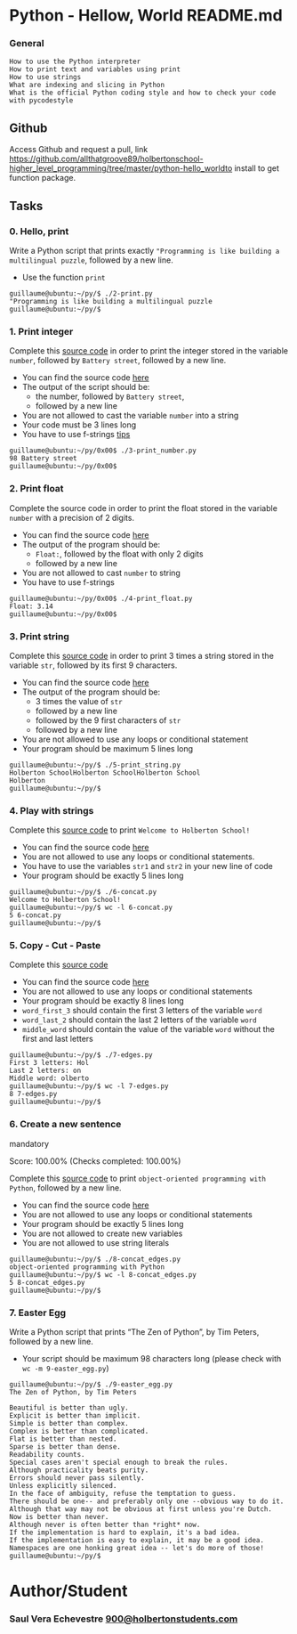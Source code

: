 # Python - Hellow, World README.md

### General

    How to use the Python interpreter
    How to print text and variables using print
    How to use strings
    What are indexing and slicing in Python
    What is the official Python coding style and how to check your code with pycodestyle

## Github

Access Github and request a pull, link https://github.com/allthatgroove89/holbertonschool-higher_level_programming/tree/master/python-hello_worldto install to get function package.

## Tasks

### 0. Hello, print

Write a Python script that prints exactly `"Programming is like building a multilingual puzzle`, followed by a new line.

-   Use the function `print`

```
guillaume@ubuntu:~/py/$ ./2-print.py
"Programming is like building a multilingual puzzle
guillaume@ubuntu:~/py/$

```
### 1. Print integer


Complete this [source code](https://github.com/hs-hq/0x00.py/blob/master/3-print_number.py "source code") in order to print the integer stored in the variable `number`, followed by `Battery street`, followed by a new line.

-   You can find the source code [here](https://github.com/hs-hq/0x00.py/blob/master/3-print_number.py "here")
-   The output of the script should be:
    -   the number, followed by `Battery street`,
    -   followed by a new line
-   You are not allowed to cast the variable `number` into a string
-   Your code must be 3 lines long
-   You have to use f-strings [tips](https://intranet.hbtn.io/rltoken/dd7bIKsC3_0wb3Np_8URUA "tips")

```
guillaume@ubuntu:~/py/0x00$ ./3-print_number.py
98 Battery street
guillaume@ubuntu:~/py/0x00$

```
### 2. Print float

Complete the source code in order to print the float stored in the variable `number` with a precision of 2 digits.

-   You can find the source code [here](https://github.com/hs-hq/0x00.py/blob/master/4-print_float.py "here")
-   The output of the program should be:
    -   `Float:`, followed by the float with only 2 digits
    -   followed by a new line
-   You are not allowed to cast `number` to string
-   You have to use f-strings

```
guillaume@ubuntu:~/py/0x00$ ./4-print_float.py
Float: 3.14
guillaume@ubuntu:~/py/0x00$

```
### 3. Print string


Complete this [source code](https://github.com/hs-hq/0x00.py/blob/master/5-print_string.py "source code") in order to print 3 times a string stored in the variable `str`, followed by its first 9 characters.

-   You can find the source code [here](https://github.com/hs-hq/0x00.py/blob/master/5-print_string.py "here")
-   The output of the program should be:
    -   3 times the value of `str`
    -   followed by a new line
    -   followed by the 9 first characters of `str`
    -   followed by a new line
-   You are not allowed to use any loops or conditional statement
-   Your program should be maximum 5 lines long

```
guillaume@ubuntu:~/py/$ ./5-print_string.py
Holberton SchoolHolberton SchoolHolberton School
Holberton
guillaume@ubuntu:~/py/$

```
### 4. Play with strings


Complete this [source code](https://github.com/hs-hq/0x00.py/blob/master/6-concat.py "source code") to print `Welcome to Holberton School!`

-   You can find the source code [here](https://github.com/hs-hq/0x00.py/blob/master/6-concat.py "here")
-   You are not allowed to use any loops or conditional statements.
-   You have to use the variables `str1` and `str2` in your new line of code
-   Your program should be exactly 5 lines long

```
guillaume@ubuntu:~/py/$ ./6-concat.py
Welcome to Holberton School!
guillaume@ubuntu:~/py/$ wc -l 6-concat.py
5 6-concat.py
guillaume@ubuntu:~/py/$

```
### 5. Copy - Cut - Paste


Complete this [source code](https://github.com/hs-hq/0x00.py/blob/master/7-edges.py "source code")

-   You can find the source code [here](https://github.com/hs-hq/0x00.py/blob/master/7-edges.py "here")
-   You are not allowed to use any loops or conditional statements
-   Your program should be exactly 8 lines long
-   `word_first_3` should contain the first 3 letters of the variable `word`
-   `word_last_2` should contain the last 2 letters of the variable `word`
-   `middle_word` should contain the value of the variable `word` without the first and last letters

```
guillaume@ubuntu:~/py/$ ./7-edges.py
First 3 letters: Hol
Last 2 letters: on
Middle word: olberto
guillaume@ubuntu:~/py/$ wc -l 7-edges.py
8 7-edges.py
guillaume@ubuntu:~/py/$

```
### 6. Create a new sentence

mandatory

Score: 100.00% (Checks completed: 100.00%)

Complete this [source code](https://github.com/hs-hq/0x00.py/blob/master/8-concat_edges.py "source code") to print `object-oriented programming with Python`, followed by a new line.

-   You can find the source code [here](https://github.com/hs-hq/0x00.py/blob/master/8-concat_edges.py "here")
-   You are not allowed to use any loops or conditional statements
-   Your program should be exactly 5 lines long
-   You are not allowed to create new variables
-   You are not allowed to use string literals

```
guillaume@ubuntu:~/py/$ ./8-concat_edges.py
object-oriented programming with Python
guillaume@ubuntu:~/py/$ wc -l 8-concat_edges.py
5 8-concat_edges.py
guillaume@ubuntu:~/py/$

```
### 7. Easter Egg


Write a Python script that prints “The Zen of Python”, by Tim Peters, followed by a new line.

-   Your script should be maximum 98 characters long (please check with `wc -m 9-easter_egg.py`)

```
guillaume@ubuntu:~/py/$ ./9-easter_egg.py
The Zen of Python, by Tim Peters

Beautiful is better than ugly.
Explicit is better than implicit.
Simple is better than complex.
Complex is better than complicated.
Flat is better than nested.
Sparse is better than dense.
Readability counts.
Special cases aren't special enough to break the rules.
Although practicality beats purity.
Errors should never pass silently.
Unless explicitly silenced.
In the face of ambiguity, refuse the temptation to guess.
There should be one-- and preferably only one --obvious way to do it.
Although that way may not be obvious at first unless you're Dutch.
Now is better than never.
Although never is often better than *right* now.
If the implementation is hard to explain, it's a bad idea.
If the implementation is easy to explain, it may be a good idea.
Namespaces are one honking great idea -- let's do more of those!
guillaume@ubuntu:~/py/$

```
# Author/Student
### Saul Vera Echevestre <900@holbertonstudents.com>
